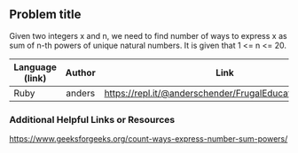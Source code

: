 ## Problem title
Given two integers x and n, we need to find number of ways to express x as sum of n-th powers of unique natural numbers. It is given that 1 <= n <= 20.

| Language (link)| Author| Link |
| ---|:---:|---|
| Ruby | anders | https://repl.it/@anderschender/FrugalEducatedHornshark |

### Additional Helpful Links or Resources
https://www.geeksforgeeks.org/count-ways-express-number-sum-powers/

